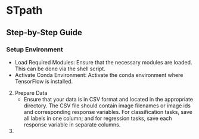 # STpath

## Step-by-Step Guide
### Setup Environment
   - Load Required Modules: Ensure that the necessary modules are loaded. This can be done via the shell script.
   - Activate Conda Environment: Activate the conda environment where TensorFlow is installed.
2. Prepare Data
   - Ensure that your data is in CSV format and located in the appropriate directory. The CSV file should contain image filenames or image ids and corresponding response variables. For classification tasks, save all labels in one column; and for regression tasks, save each response variable in separate columns.
3. 

